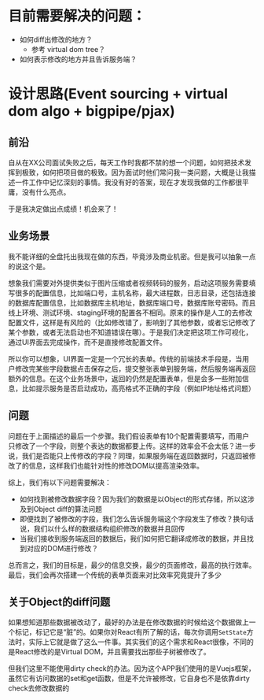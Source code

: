 # 目前需要解决的问题：

- 如何diff出修改的地方？
	- 参考 virtual dom tree？
- 如何表示修改的地方并且告诉服务端？

# 设计思路(Event sourcing + virtual dom algo + bigpipe/pjax)

## 前沿

自从在XX公司面试失败之后，每天工作时我都不禁的想一个问题，如何把技术发挥到极致，如何把项目做的极致。因为面试时他们常问我一类问题，大概是让我描述一件工作中记忆深刻的事情。我没有好的答案，现在才发现我做的工作都很平庸，没有什么亮点。

于是我决定做出点成绩！机会来了！

## 业务场景

我不能详细的全盘托出我现在做的东西，毕竟涉及商业机密。但是我可以抽象一点的说这个是。

想象我们需要对外提供类似于图片压缩或者视频转码的服务，启动这项服务需要填写很多的配置信息，比如端口号，主机名称，最大进程数，日志目录，还包括连接的数据库配置信息，比如数据库主机地址，数据库端口号，数据库账号密码。而且线上环境、测试环境、staging环境的配置各不相同。原来的操作是人工的去修改配置文件，这样是有风险的（比如修改错了，影响到了其他参数，或者忘记修改了某个参数，或者无法启动也不知道错误在哪）。于是我们决定把这项工作可视化，通过UI界面去完成操作，而不是直接修改配置文件。

所以你可以想象，UI界面一定是一个冗长的表单。传统的前端技术手段是，当用户修改完某些字段数据点击保存之后，提交整张表单到服务端，然后服务端再返回额外的信息。在这个业务场景中，返回的仍然是配置表单，但是会多一些附加信息，比如提示服务是否启动成功，高亮格式不正确的字段（例如IP地址格式问题）

## 问题

问题在于上面描述的最后一个步骤。我们假设表单有10个配置需要填写，而用户只修改了一个字段，则整个表达的数据都要上传。这样的效率会不会太低？进一步说，我们是否能只上传修改的字段？同理，如果服务端在返回数据时，只返回被修改了的信息，这样我们也能针对性的修改DOM以提高渲染效率。

综上，我们有以下问题需要解决：

- 如何找到被修改数据字段？因为我们的数据是以Object的形式存储，所以这涉及到Object diff的算法问题
- 即便找到了被修改的字段，我们怎么告诉服务端这个字段发生了修改？换句话说，我们以什么样的数据结构组织修改的数据并且回传
- 当我们接收到服务端返回的数据后，我们如何把它翻译成修改的数据，并且找到对应的DOM进行修改？

总而言之，我们的目标是，最少的信息交换，最少的页面修改，最高的执行效率。最后，我们会再次搭建一个传统的表单页面来对比效率究竟提升了多少

## 关于Object的diff问题

如果想知道那些数据被改动了，最好的办法是在修改数据的时候给这个数据做上一个标记，标记它是“脏”的。如果你对React有所了解的话，每次你调用`SetState`方法时，实际上它就是做了这么一件事。其实我们的这个需求和React很像，不同的是React修改的是Virtual DOM，并且需要找出那些子树被修改了。

但我们这里不能使用dirty check的办法。因为这个APP我们使用的是Vuejs框架，虽然它有访问数据的set和get函数，但是不允许被修改，它自身也不是依靠dirty check去修改数据的

